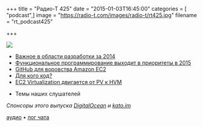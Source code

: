 +++
title = "Радио-Т 425"
date = "2015-01-03T16:45:00"
categories = [ "podcast",]
image = "https://radio-t.com/images/radio-t/rt425.jpg"
filename = "rt_podcast425"

+++

![](https://radio-t.com/images/radio-t/rt425.jpg)

* [Важное в области разработки за 2014](http://marxsoftware.blogspot.com/2014/12/big-news-2014.html)
* [Функциональное программирование выходит в приоритеты в 2015](http://prsm.tc/Bhgj9R)
* [GitHub для воровства Amazon EC2](http://it.slashdot.org/story/15/01/02/2342228/bots-scanning-github-to-steal-amazon-ec2-keys)
* [Для кого код?](http://prsm.tc/RMqVD7)
* [EC2 Virtualization двигается от PV к HVM](http://prsm.tc/z7iEU6)
- Темы наших слушателей

_Спонсоры этого выпуска [DigitalOcean](https://www.digitalocean.com) и [kato.im](https://kato.im)_

[аудио](https://cdn.radio-t.com/rt_podcast425.mp3) • [лог чата](http://chat.radio-t.com/logs/radio-t-425.html)
<audio src="https://cdn.radio-t.com/rt_podcast425.mp3" preload="none"></audio>